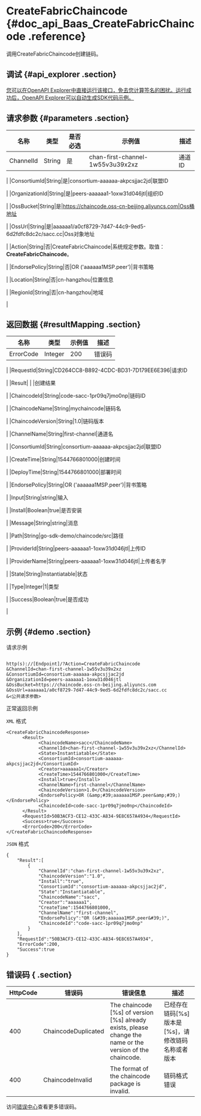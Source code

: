 # CreateFabricChaincode {#doc_api_Baas_CreateFabricChaincode .reference}

调用CreateFabricChaincode创建链码。

## 调试 {#api_explorer .section}

[您可以在OpenAPI Explorer中直接运行该接口，免去您计算签名的困扰。运行成功后，OpenAPI Explorer可以自动生成SDK代码示例。](https://api.aliyun.com/#product=Baas&api=CreateFabricChaincode&type=RPC&version=2018-12-21)

## 请求参数 {#parameters .section}

|名称|类型|是否必选|示例值|描述|
|--|--|----|---|--|
|ChannelId|String|是|chan-first-channel-1w55v3u39x2xz|通道ID

 |
|ConsortiumId|String|是|consortium-aaaaaa-akpcsjjac2jd|联盟ID

 |
|OrganizationId|String|是|peers-aaaaaa1-1oxw31d046jtl|组织ID

 |
|OssBucket|String|是|https://chaincode.oss-cn-beijing.aliyuncs.com|Oss桶地址

 |
|OssUrl|String|是|aaaaaa1/a0cf8729-7d47-44c9-9ed5-6d2fdfc8dc2c/sacc.cc|Oss对象地址

 |
|Action|String|否|CreateFabricChaincode|系统规定参数。取值：**CreateFabricChaincode**。

 |
|EndorsePolicy|String|否|OR \('aaaaaa1MSP.peer'\)|背书策略

 |
|Location|String|否|cn-hangzhou|位置信息

 |
|RegionId|String|否|cn-hangzhou|地域

 |

## 返回数据 {#resultMapping .section}

|名称|类型|示例值|描述|
|--|--|---|--|
|ErrorCode|Integer|200|错误码

 |
|RequestId|String|CD264CC8-B892-4CDC-BD31-7D179EE6E396|请求ID

 |
|Result| | |创建结果

 |
|ChaincodeId|String|code-sacc-1pr09q7jmo0np|链码ID

 |
|ChaincodeName|String|mychaincode|链码名

 |
|ChaincodeVersion|String|1.0|链码版本

 |
|ChannelName|String|first-channel|通道名

 |
|ConsortiumId|String|consortium-aaaaaa-akpcsjjac2jd|联盟ID

 |
|CreateTime|String|1544766801000|创建时间

 |
|DeployTime|String|1544766801000|部署时间

 |
|EndorsePolicy|String|OR \('aaaaaa1MSP.peer'\)|背书策略

 |
|Input|String|string|输入

 |
|Install|Boolean|true|是否安装

 |
|Message|String|string|消息

 |
|Path|String|go-sdk-demo/chaincode/src|路径

 |
|ProviderId|String|peers-aaaaaa1-1oxw31d046jtl|上传ID

 |
|ProviderName|String|peers-aaaaaa1-1oxw31d046jtl|上传者名字

 |
|State|String|Instantiatable|状态

 |
|Type|Integer|1|类型

 |
|Success|Boolean|true|是否成功

 |

## 示例 {#demo .section}

请求示例

``` {#request_demo}

http(s)://[Endpoint]/?Action=CreateFabricChaincode
&ChannelId=chan-first-channel-1w55v3u39x2xz
&ConsortiumId=consortium-aaaaaa-akpcsjjac2jd
&OrganizationId=peers-aaaaaa1-1oxw31d046jtl
&OssBucket=https://chaincode.oss-cn-beijing.aliyuncs.com
&OssUrl=aaaaaa1/a0cf8729-7d47-44c9-9ed5-6d2fdfc8dc2c/sacc.cc
&<公共请求参数>

```

正常返回示例

`XML` 格式

``` {#xml_return_success_demo}
<CreateFabricChaincodeResponse>
	  <Result>
		    <ChaincodeName>sacc</ChaincodeName>
		    <ChannelId>chan-first-channel-1w55v3u39x2xz</ChannelId>
		    <State>Instantiatable</State>
		    <ConsortiumId>consortium-aaaaaa-akpcsjjac2jd</ConsortiumId>
		    <Creator>aaaaaa1</Creator>
		    <CreateTime>1544766801000</CreateTime>
		    <Install>true</Install>
		    <ChannelName>first-channel</ChannelName>
		    <ChaincodeVersion>1.0</ChaincodeVersion>
		    <EndorsePolicy>OR (&amp;#39;aaaaaa1MSP.peer&amp;#39;)</EndorsePolicy>
		    <ChaincodeId>code-sacc-1pr09q7jmo0np</ChaincodeId>
	  </Result>
	  <RequestId>50B3ACF3-CE12-433C-A834-9E8C657A4934</RequestId>
	  <Success>true</Success>
	  <ErrorCode>200</ErrorCode>
</CreateFabricChaincodeResponse>
```

`JSON` 格式

``` {#json_return_success_demo}
{
	"Result":[
		{
			"ChannelId":"chan-first-channel-1w55v3u39x2xz",
			"ChaincodeVersion":"1.0",
			"Install":"true",
			"ConsortiumId":"consortium-aaaaaa-akpcsjjac2jd",
			"State":"Instantiatable",
			"ChaincodeName":"sacc",
			"Creator":"aaaaaa1",
			"CreateTime":1544766801000,
			"ChannelName":"first-channel",
			"EndorsePolicy":"OR (&#39;aaaaaa1MSP.peer&#39;)",
			"ChaincodeId":"code-sacc-1pr09q7jmo0np"
		}
	],
	"RequestId":"50B3ACF3-CE12-433C-A834-9E8C657A4934",
	"ErrorCode":200,
	"Success":true
}
```

## 错误码 { .section}

|HttpCode|错误码|错误信息|描述|
|--------|---|----|--|
|400|ChaincodeDuplicated|The chaincode \[%s\] of version \[%s\] already exists, please change the name or the version of the chaincode.|已经存在链码\[%s\]版本是\[%s\]，请修改链码名称或者版本|
|400|ChaincodeInvalid|The format of the chaincode package is invalid.|链码格式错误|

访问[错误中心](https://error-center.aliyun.com/status/product/Baas)查看更多错误码。

